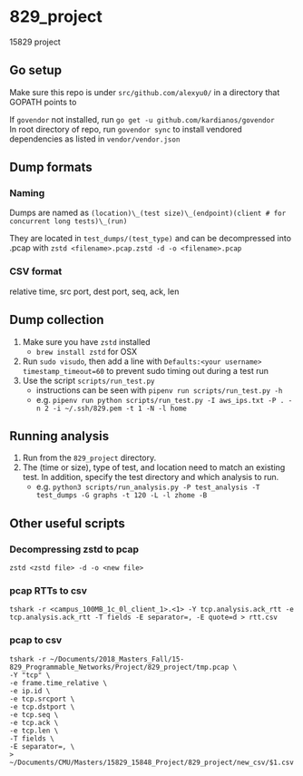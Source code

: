 # 829_project
15829 project

## Go setup
Make sure this repo is under `src/github.com/alexyu0/` in a directory that
GOPATH points to

If `govendor` not installed, run `go get -u github.com/kardianos/govendor` \
In root directory of repo, run `govendor sync` to install vendored dependencies
as listed in `vendor/vendor.json`

## Dump formats
### Naming
Dumps are named as `(location)\_(test size)\_(endpoint)(client # for concurrent long tests)\_(run)`

They are located in `test_dumps/(test_type)` and can be decompressed into .pcap
with `zstd <filename>.pcap.zstd -d -o <filename>.pcap`

### CSV format
relative time, src port, dest port, seq, ack, len

## Dump collection
1. Make sure you have `zstd` installed
    * `brew install zstd` for OSX
2. Run `sudo visudo`, then add a line with `Defaults:<your username> timestamp_timeout=60` to prevent sudo timing out during a test run
3. Use the script `scripts/run_test.py`
    * instructions can be seen with `pipenv run scripts/run_test.py -h`
    * e.g. `pipenv run python scripts/run_test.py -I aws_ips.txt -P . -n 2 -i ~/.ssh/829.pem -t 1 -N -l home`

## Running analysis
1. Run from the `829_project` directory.
2. The (time or size), type of test, and location need to match an existing test. In addition, specify the test directory and which analysis to run. 
	* e.g. `python3 scripts/run_analysis.py -P test_analysis -T test_dumps -G graphs -t 120 -L -l zhome -B`

## Other useful scripts
### Decompressing zstd to pcap
```
zstd <zstd file> -d -o <new file>
```

### pcap RTTs to csv
```
tshark -r <campus_100MB_1c_0l_client_1>.<1> -Y tcp.analysis.ack_rtt -e tcp.analysis.ack_rtt -T fields -E separator=, -E quote=d > rtt.csv
```

### pcap to csv
```
tshark -r ~/Documents/2018_Masters_Fall/15-829_Programmable_Networks/Project/829_project/tmp.pcap \
-Y "tcp" \
-e frame.time_relative \
-e ip.id \
-e tcp.srcport \
-e tcp.dstport \
-e tcp.seq \
-e tcp.ack \
-e tcp.len \
-T fields \
-E separator=, \
> ~/Documents/CMU/Masters/15829_15848_Project/829_project/new_csv/$1.csv
```
